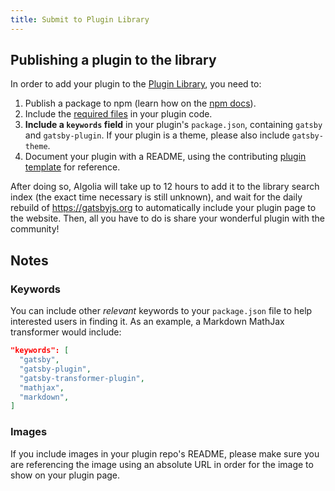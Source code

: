 ```yaml
---
title: Submit to Plugin Library
---
```


## Publishing a plugin to the library

In order to add your plugin to the [Plugin Library](/plugins/), you need to:

1. Publish a package to npm (learn how on the [npm docs](https://docs.npmjs.com/getting-started/publishing-npm-packages)).
2. Include the [required files](/docs/files-gatsby-looks-for-in-a-plugin/) in your plugin code.
3. **Include a `keywords` field** in your plugin's `package.json`, containing `gatsby` and `gatsby-plugin`. If your plugin is a theme, please also include `gatsby-theme`.
4. Document your plugin with a README, using the contributing [plugin template](/contributing/how-to-write-a-plugin-readme/) for reference.

After doing so, Algolia will take up to 12 hours to add it to the library search index (the exact time necessary is still unknown), and wait for the daily rebuild of <https://gatsbyjs.org> to automatically include your plugin page to the website. Then, all you have to do is share your wonderful plugin with the community!

## Notes

### Keywords

You can include other _relevant_ keywords to your `package.json` file to help interested users in finding it. As an example, a Markdown MathJax transformer would include:

```json:title=package.json
"keywords": [
  "gatsby",
  "gatsby-plugin",
  "gatsby-transformer-plugin",
  "mathjax",
  "markdown",
]
```

### Images

If you include images in your plugin repo's README, please make sure you are referencing the image using an absolute URL in order for the image to show on your plugin page.
